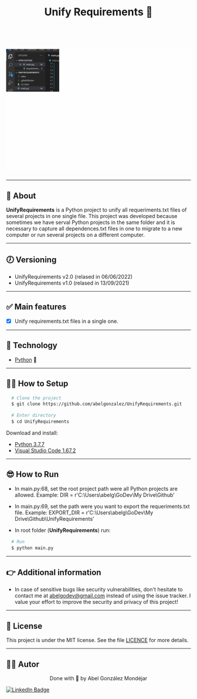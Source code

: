 <h1 align="center">
   <p> Unify Requirements 🐍</p>  
</h1>

<br>

<h1 align="center">
  <img 
    src="./Doc/demo.gif"
  />
</h1>

---
## 🧾 About
**UnifyRequirements** is a Python project to unify all requeriments.txt files of several projects in one single file. This project was developed because sometimes we have serval Python projects in the same folder and it is necessary to capture all dependences.txt files in one to migrate to a new computer or run several projects on a different computer.

---
## 🕖 Versioning
- UnifyRequirements v2.0 (relased in 06/06/2022)
- UnifyRequirements v1.0 (relased in 13/09/2021)

---
## ✅ Main features
- [x] Unify requirements.txt files in a single one.

---
## 🔧 Technology
- [Python](https://www.python.org/) 💚

---
## 👨‍💻 How to Setup
```bash
  # Clone the project
  $ git clone https://github.com/abelgonzalez/UnifyRequirements.git
```
```bash
  # Enter directory
  $ cd UnifyRequirements
```

Download and install: 
 - [Python 3.7.7](https://www.python.org/downloads/release/python-377/)
 - [Visual Studio Code 1.67.2](https://code.visualstudio.com/Download)
     
---
## 😎 How to Run
 - In main.py:68, set the root project path were all Python projects are allowed. Example:
    DIR = r'C:\Users\abelg\GoDev\My Drive\Github'
 - In main.py:69, set the path were you want to export the requeriments.txt file. Example: 
    EXPORT_DIR = r'C:\Users\abelg\GoDev\My Drive\Github\UnifyRequirements'
 
 - In root folder (**UnifyRequirements**) run:
  ```bash
    # Run
    $ python main.py
  ```

---
## 👉 Additional information
* In case of sensitive bugs like security vulnerabilities, don't hesitate to contact me at abelgodev@gmail.com instead of using the issue tracker. I value your effort to improve the security and privacy of this project!

---
## 📝 License

This project is under the MIT license. See the file <a href="https://github.com/abelgonzalez/UnifyRequirements/LICENSE">LICENCE</a> for more details.

---
## 🧑‍💻 Autor
<p align="center">Done with 💙 by Abel González Mondéjar</p>


[![LinkedIn Badge](https://img.shields.io/badge/-Abel_González_Mondéjar-blue?style=flat-square&logo=Linkedin&logoColor=white&link=https://www.linkedin.com/in/abelgonzalezmondejar/)](https://www.linkedin.com/in/abelgonzalezmondejar/)
